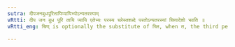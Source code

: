 ```yaml
---
sutra: दीपजनबुधपूरितायिप्यायिभ्योऽन्यतरस्याम्
vRtti: दीप जन बुध पूरि तायि प्यायि एतेभ्यः परस्य च्लेस्तशब्दे परतोऽन्यतरस्यां चिणादेशो भवति ॥
vRtti_eng: चिण् is optionally the substitute of च्लि, when त, the third person singular of the _Atmanepada_ follows, after the verbs दीप् 'to shine', जन् 'to be produced', बुध् 'to teach or know', पूर् 'to be full', ताय् 'to extend or protect' and प्याय 'to smell'.

---
```

